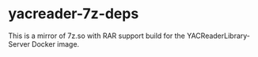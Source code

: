 # yacreader-7z-deps
This is a mirror of 7z.so with RAR support build for the YACReaderLibrary-Server Docker image.
